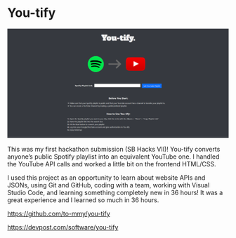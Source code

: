 # You-tify

![You-tify website interface](/projects/web-development/youtify/youtify.png)

This was my first hackathon submission (SB Hacks VII)! You-tify converts anyone’s public Spotify playlist into an equivalent YouTube one. I handled the YouTube API calls and worked a little bit on the frontend HTML/CSS.

I used this project as an opportunity to learn about website APIs and JSONs, using Git and GitHub, coding with a team, working with Visual Studio Code, and learning something completely new in 36 hours! It was a great experience and I learned so much in 36 hours.

https://github.com/to-mmy/you-tify

https://devpost.com/software/you-tify
